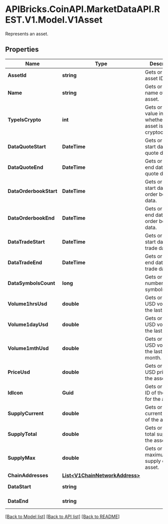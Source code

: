 # APIBricks.CoinAPI.MarketDataAPI.REST.V1.Model.V1Asset
Represents an asset.

## Properties

Name | Type | Description | Notes
------------ | ------------- | ------------- | -------------
**AssetId** | **string** | Gets or sets the asset ID. | [optional] 
**Name** | **string** | Gets or sets the name of the asset. | [optional] 
**TypeIsCrypto** | **int** | Gets or sets a value indicating whether the asset is a cryptocurrency. | [optional] 
**DataQuoteStart** | **DateTime** | Gets or sets the start date of quote data. | [optional] 
**DataQuoteEnd** | **DateTime** | Gets or sets the end date of quote data. | [optional] 
**DataOrderbookStart** | **DateTime** | Gets or sets the start date of order book data. | [optional] 
**DataOrderbookEnd** | **DateTime** | Gets or sets the end date of order book data. | [optional] 
**DataTradeStart** | **DateTime** | Gets or sets the start date of trade data. | [optional] 
**DataTradeEnd** | **DateTime** | Gets or sets the end date of trade data. | [optional] 
**DataSymbolsCount** | **long** | Gets or sets the number of symbols. | [optional] 
**Volume1hrsUsd** | **double** | Gets or sets the USD volume in the last 1 hour. | [optional] 
**Volume1dayUsd** | **double** | Gets or sets the USD volume in the last 1 day. | [optional] 
**Volume1mthUsd** | **double** | Gets or sets the USD volume in the last 1 month. | [optional] 
**PriceUsd** | **double** | Gets or sets the USD price of the asset. | [optional] 
**IdIcon** | **Guid** | Gets or sets the ID of the icon for the asset. | [optional] 
**SupplyCurrent** | **double** | Gets or sets the current supply of the asset. | [optional] 
**SupplyTotal** | **double** | Gets or sets the total supply of the asset. | [optional] 
**SupplyMax** | **double** | Gets or sets the maximum supply of the asset. | [optional] 
**ChainAddresses** | [**List&lt;V1ChainNetworkAddress&gt;**](V1ChainNetworkAddress.md) |  | [optional] 
**DataStart** | **string** |  | [optional] [readonly] 
**DataEnd** | **string** |  | [optional] [readonly] 

[[Back to Model list]](../../README.md#documentation-for-models) [[Back to API list]](../../README.md#documentation-for-api-endpoints) [[Back to README]](../../README.md)

